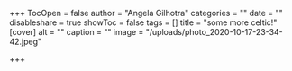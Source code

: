 +++
TocOpen = false
author = "Angela Gilhotra"
categories = ""
date = ""
disableshare = true
showToc = false
tags = []
title = "some more celtic!"
[cover]
alt = ""
caption = ""
image = "/uploads/photo_2020-10-17-23-34-42.jpeg"

+++
